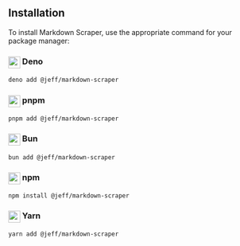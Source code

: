 

## Installation

To install Markdown Scraper, use the appropriate command for your package manager:

### <img width="24" height="24" style="vertical-align:top" src="https://jsr.io/logos/deno.svg"> Deno

```sh
deno add @jeff/markdown-scraper
```

### <img width="24" height="24" style="vertical-align:top" src="https://jsr.io/logos/pnpm_textless.svg"> pnpm

```shell
pnpm add @jeff/markdown-scraper
```

### <img width="24" height="24" style="vertical-align:top" src="https://jsr.io/logos/bun.svg"> Bun

```shell
bun add @jeff/markdown-scraper
```

### <img width="24" height="24" style="vertical-align:top" src="https://jsr.io/logos/npm_textless.svg"> npm

```shell
npm install @jeff/markdown-scraper
```

### <img width="24" height="24" style="vertical-align:top" src="https://jsr.io/logos/yarn_textless.svg"> Yarn

```shell
yarn add @jeff/markdown-scraper
```

